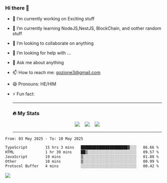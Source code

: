 ### Hi there 👋

<!--
**charlieScript/charlieScript** is a ✨ _special_ ✨ repository because its `README.md` (this file) appears on your GitHub profile.

Here are some ideas to get you started: -->

- 🔭 I’m currently working on Exciting stuff
- 🌱 I’m currently learning NodeJS,NestJS, BlockChain, and oother random stuff
- 👯 I’m looking to collaborate on anything
- 🤔 I’m looking for help with ...
- 💬 Ask me about anything
- 📫 How to reach me: gozione3@gmail.com
- 😄 Pronouns: HE/HIM
- ⚡ Fun fact:


  ---

  ### :fire: My Stats

  <div id="stats" align="center">
  <img src="http://github-readme-streak-stats.herokuapp.com?user=charlieScript&theme=dark&date_format=M%20j%5B%2C%20Y%5D" />&nbsp;&nbsp;&nbsp;
  <img src="https://github-readme-stats.vercel.app/api/top-langs/?username=charlieScript&layout=compact&theme=vision-friendly-dark"/>&nbsp;&nbsp;&nbsp;
  <img src="https://github-readme-stats.vercel.app/api?username=charlieScript&show_icons=true&theme=radical"/>
  </div>

  ---



<!--START_SECTION:waka-->

```txt
From: 03 May 2025 - To: 10 May 2025

TypeScript        15 hrs 3 mins   █████████████████████▓░░░   86.66 %
HTML              1 hr 39 mins    ██▒░░░░░░░░░░░░░░░░░░░░░░   09.57 %
JavaScript        19 mins         ▒░░░░░░░░░░░░░░░░░░░░░░░░   01.88 %
Other             10 mins         ▒░░░░░░░░░░░░░░░░░░░░░░░░   00.99 %
Protocol Buffer   4 mins          ░░░░░░░░░░░░░░░░░░░░░░░░░   00.42 %
```

<!--END_SECTION:waka-->
![](https://komarev.com/ghpvc/?username=charlieScript)

